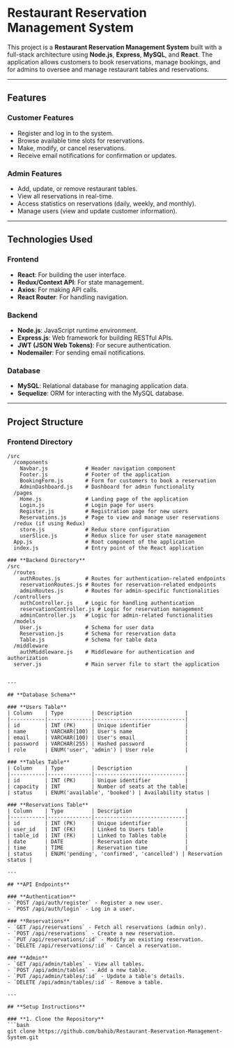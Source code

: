 # Restaurant Reservation Management System

This project is a **Restaurant Reservation Management System** built with a full-stack architecture using **Node.js**, **Express**, **MySQL**, and **React**. The application allows customers to book reservations, manage bookings, and for admins to oversee and manage restaurant tables and reservations.

---

## **Features**

### **Customer Features**
- Register and log in to the system.
- Browse available time slots for reservations.
- Make, modify, or cancel reservations.
- Receive email notifications for confirmation or updates.

### **Admin Features**
- Add, update, or remove restaurant tables.
- View all reservations in real-time.
- Access statistics on reservations (daily, weekly, and monthly).
- Manage users (view and update customer information).

---

## **Technologies Used**

### **Frontend**
- **React**: For building the user interface.
- **Redux/Context API**: For state management.
- **Axios**: For making API calls.
- **React Router**: For handling navigation.

### **Backend**
- **Node.js**: JavaScript runtime environment.
- **Express.js**: Web framework for building RESTful APIs.
- **JWT (JSON Web Tokens)**: For secure authentication.
- **Nodemailer**: For sending email notifications.

### **Database**
- **MySQL**: Relational database for managing application data.
- **Sequelize**: ORM for interacting with the MySQL database.

---

## **Project Structure**

### **Frontend Directory**
```plaintext
/src
  /components
    Navbar.js            # Header navigation component
    Footer.js            # Footer of the application
    BookingForm.js       # Form for customers to book a reservation
    AdminDashboard.js    # Dashboard for admin functionality
  /pages
    Home.js              # Landing page of the application
    Login.js             # Login page for users
    Register.js          # Registration page for new users
    Reservations.js      # Page to view and manage user reservations
  /redux (if using Redux)
    store.js             # Redux store configuration
    userSlice.js         # Redux slice for user state management
  App.js                 # Root component of the application
  index.js               # Entry point of the React application

### **Backend Directory**
/src
  /routes
    authRoutes.js        # Routes for authentication-related endpoints
    reservationRoutes.js # Routes for reservation-related endpoints
    adminRoutes.js       # Routes for admin-specific functionalities
  /controllers
    authController.js    # Logic for handling authentication
    reservationController.js # Logic for reservation management
    adminController.js   # Logic for admin-related functionalities
  /models
    User.js              # Schema for user data
    Reservation.js       # Schema for reservation data
    Table.js             # Schema for table data
  /middleware
    authMiddleware.js    # Middleware for authentication and authorization
  server.js              # Main server file to start the application


---

## **Database Schema**

### **Users Table**
| Column    | Type         | Description                 |
|-----------|--------------|-----------------------------|
| id        | INT (PK)     | Unique identifier           |
| name      | VARCHAR(100) | User's name                 |
| email     | VARCHAR(100) | User's email                |
| password  | VARCHAR(255) | Hashed password             |
| role      | ENUM('user', 'admin') | User role          |

### **Tables Table**
| Column    | Type         | Description                 |
|-----------|--------------|-----------------------------|
| id        | INT (PK)     | Unique identifier           |
| capacity  | INT          | Number of seats at the table|
| status    | ENUM('available', 'booked') | Availability status |

### **Reservations Table**
| Column    | Type         | Description                 |
|-----------|--------------|-----------------------------|
| id        | INT (PK)     | Unique identifier           |
| user_id   | INT (FK)     | Linked to Users table       |
| table_id  | INT (FK)     | Linked to Tables table      |
| date      | DATE         | Reservation date            |
| time      | TIME         | Reservation time            |
| status    | ENUM('pending', 'confirmed', 'cancelled') | Reservation status |

---

## **API Endpoints**

### **Authentication**
- `POST /api/auth/register` - Register a new user.
- `POST /api/auth/login` - Log in a user.

### **Reservations**
- `GET /api/reservations` - Fetch all reservations (admin only).
- `POST /api/reservations` - Create a new reservation.
- `PUT /api/reservations/:id` - Modify an existing reservation.
- `DELETE /api/reservations/:id` - Cancel a reservation.

### **Admin**
- `GET /api/admin/tables` - View all tables.
- `POST /api/admin/tables` - Add a new table.
- `PUT /api/admin/tables/:id` - Update a table's details.
- `DELETE /api/admin/tables/:id` - Remove a table.

---

## **Setup Instructions**

### **1. Clone the Repository**
```bash
git clone https://github.com/bahib/Restaurant-Reservation-Management-System.git
